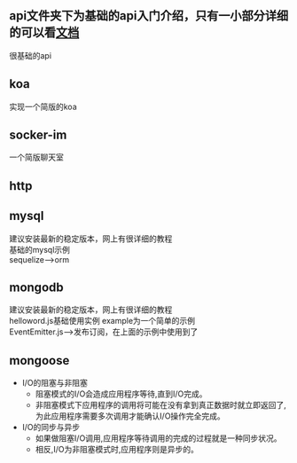 ## api文件夹下为基础的api入门介绍，只有一小部分详细的可以看[文档](https://nodejs.org/)
很基础的api

## koa
实现一个简版的koa

## socker-im
一个简版聊天室

## http

## mysql
建议安装最新的稳定版本，网上有很详细的教程  
基础的mysql示例  
sequelize-->orm  
## mongodb
建议安装最新的稳定版本，网上有很详细的教程  
helloword.js基础使用实例
example为一个简单的示例  
EventEmitter.js-->发布订阅，在上面的示例中使用到了

## mongoose

- I/O的阻塞与非阻塞  
  - 阻塞模式的I/O会造成应用程序等待,直到I/O完成。
  - 非阻塞模式下应用程序的调用将可能在没有拿到真正数据时就立即返回了,为此应用程序需要多次调用才能确认I/O操作完全完成。
- I/O的同步与异步
  - 如果做阻塞I/O调用,应用程序等待调用的完成的过程就是一种同步状况。
  - 相反,I/O为非阻塞模式时,应用程序则是异步的。
